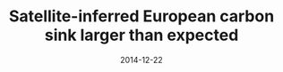---
title: "<b>Satellite-inferred European carbon sink larger than expected</b>"
collection: publications
permalink: /publication/2014-12-22-Reuter
date: 2014-12-22
year: 2014
venue: 'Atmospheric Chemistry and Physics'
paperurl: 'https://doi.org/doi:10.5194/acp-14-13739-2014'
citation: '<b>17</b> - Reuter M., Buchwitz M., Hilker M., Heymann J., Schneising O. et al., <b>Satellite-inferred European carbon sink larger than expected</b>, Atmospheric Chemistry and Physics, 14, 13739-13753, 2014. <a href="https://doi.org/doi:10.5194/acp-14-13739-2014">doi:10.5194/acp-14-13739-2014</a> (cited 54 times)

'
---